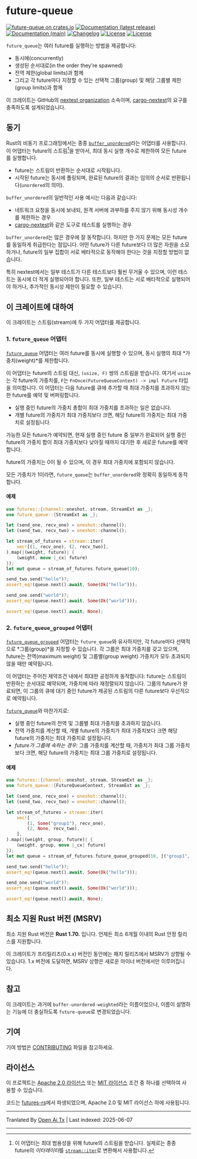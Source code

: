 # future-queue

[![future-queue on crates.io](https://img.shields.io/crates/v/future-queue)](https://crates.io/crates/future-queue)
[![Documentation (latest release)](https://img.shields.io/badge/docs-latest-brightgreen.svg)](https://docs.rs/future-queue/)
[![Documentation (main)](https://img.shields.io/badge/docs-main-purple)](https://nextest-rs.github.io/future-queue/rustdoc/future_queue)
[![Changelog](https://img.shields.io/badge/changelog-latest-blue)](https://raw.githubusercontent.com/nextest-rs/future-queue/main/CHANGELOG.md)
[![License](https://img.shields.io/badge/license-Apache-green.svg)](https://raw.githubusercontent.com/nextest-rs/future-queue/main/LICENSE-APACHE)
[![License](https://img.shields.io/badge/license-MIT-green.svg)](https://raw.githubusercontent.com/nextest-rs/future-queue/main/LICENSE-MIT)

`future_queue`는 여러 future를 실행하는 방법을 제공합니다:

* 동시에(concurrently)
* 생성된 순서대로(in the order they're spawned)
* 전역 제한(global limits)과 함께
* 그리고 각 future마다 지정할 수 있는 선택적 그룹(group) 및 해당 그룹별 제한(group limits)과 함께

이 크레이트는 GitHub의 [nextest organization](https://github.com/nextest-rs) 소속이며,
[cargo-nextest](https://nexte.st)의 요구를 충족하도록 설계되었습니다.

## 동기

Rust의 비동기 프로그래밍에서는 종종
[`buffer_unordered`](https://docs.rs/futures/latest/futures/stream/trait.StreamExt.html#method.buffer_unordered)라는 어댑터를 사용합니다.
이 어댑터는 future의 스트림[^1]을 받아서, 최대 동시 실행 개수로 제한하여 모든 future를 실행합니다.

* future는 스트림이 반환하는 순서대로 시작됩니다.
* 시작된 future는 동시에 폴링되며, 완료된 future의 결과는 임의의 순서로 반환됩니다(`unordered`의 의미).

`buffer_unordered`의 일반적인 사용 예시는 다음과 같습니다:

* 네트워크 요청을 동시에 보내되, 원격 서버에 과부하를 주지 않기 위해 동시성 개수를 제한하는 경우
* [cargo-nextest](https://nexte.st)와 같은 도구로 테스트를 실행하는 경우

`buffer_unordered`는 많은 경우에 잘 동작합니다. 하지만 한 가지 문제는 모든 future를 동일하게 취급한다는 점입니다.
어떤 future가 다른 future보다 더 많은 자원을 소모하거나, future의 일부 집합이 서로 배타적으로 동작해야 한다는 것을 지정할 방법이 없습니다.

특히 nextest에서는 일부 테스트가 다른 테스트보다 훨씬 무거울 수 있으며, 이런 테스트는 동시에 더 적게 실행되어야 합니다.
또한, 일부 테스트는 서로 배타적으로 실행되어야 하거나, 추가적인 동시성 제한이 필요할 수 있습니다.

[^1]: 이 어댑터는 최대 범용성을 위해 future의 스트림을 받습니다. 실제로는 종종 future의 *이터레이터*를
    [`stream::iter`](https://docs.rs/futures/latest/futures/stream/fn.iter.html)로 변환해서 사용합니다.

## 이 크레이트에 대하여

이 크레이트는 스트림(stream)에 두 가지 어댑터를 제공합니다.

### 1. `future_queue` 어댑터

[`future_queue`](StreamExt::future_queue) 어댑터는 여러 future를 동시에 실행할 수 있으며,
동시 실행의 최대 *가중치(weight)*를 제한합니다.

이 어댑터는 future의 스트림 대신, `(usize, F)` 쌍의 스트림을 받습니다.
여기서 `usize`는 각 future의 가중치를, `F`는 `FnOnce(FutureQueueContext) -> impl Future` 타입을 의미합니다.
이 어댑터는 다음 future를 큐에 추가할 때 최대 가중치를 초과하지 않는 한 future를 예약 및 버퍼링합니다.

* 실행 중인 future의 가중치 총합이 최대 가중치를 초과하는 일은 없습니다.
* 개별 future의 가중치가 최대 가중치보다 크면, 해당 future의 가중치는 최대 가중치로 설정됩니다.

가능한 모든 future가 예약되면, 현재 실행 중인 future 중 일부가 완료되어
실행 중인 future의 가중치 합이 최대 가중치보다 낮아질 때까지 대기한 후 새로운 future를 예약합니다.

future의 가중치는 0이 될 수 있으며, 이 경우 최대 가중치에 포함되지 않습니다.

모든 가중치가 1이라면, `future_queue`는 `buffer_unordered`와 정확히 동일하게 동작합니다.

#### 예제

```rust
use futures::{channel::oneshot, stream, StreamExt as _};
use future_queue::{StreamExt as _};

let (send_one, recv_one) = oneshot::channel();
let (send_two, recv_two) = oneshot::channel();

let stream_of_futures = stream::iter(
    vec![(1, recv_one), (2, recv_two)],
).map(|(weight, future)| {
    (weight, move |_cx| future)
});
let mut queue = stream_of_futures.future_queue(10);

send_two.send("hello")?;
assert_eq!(queue.next().await, Some(Ok("hello")));

send_one.send("world")?;
assert_eq!(queue.next().await, Some(Ok("world")));

assert_eq!(queue.next().await, None);
```

### 2. `future_queue_grouped` 어댑터

[`future_queue_grouped`](StreamExt::future_queue_grouped) 어댑터는 `future_queue`와 유사하지만,
각 future마다 선택적으로 *그룹(group)*을 지정할 수 있습니다.
각 그룹은 최대 가중치를 갖고 있으며, future는 전역(maximum weight) 및 그룹별(group weight) 가중치가 모두 초과되지 않을 때만 예약됩니다.

이 어댑터는 주어진 제약조건 내에서 최대한 공정하게 동작합니다:
future는 스트림이 반환하는 순서대로 예약되며, 가중치에 따라 재정렬되지 않습니다.
그룹의 future가 완료되면, 이 그룹의 큐에 대기 중인 future가 제공된 스트림의 다른 future보다 우선적으로 예약됩니다.

[`future_queue`](StreamExt::future_queue)와 마찬가지로:

* 실행 중인 future의 전역 및 그룹별 최대 가중치를 초과하지 않습니다.
* 전역 가중치를 계산할 때, 개별 future의 가중치가 최대 가중치보다 크면 해당 future의 가중치는 최대 가중치로 설정됩니다.
* *future가 그룹에 속하는 경우:* 그룹 가중치를 계산할 때, 가중치가 최대 그룹 가중치보다 크면, 해당 future의 가중치는 최대 그룹 가중치로 설정됩니다.

#### 예제

```rust
use futures::{channel::oneshot, stream, StreamExt as _};
use future_queue::{FutureQueueContext, StreamExt as _};

let (send_one, recv_one) = oneshot::channel();
let (send_two, recv_two) = oneshot::channel();

let stream_of_futures = stream::iter(
    vec![
        (1, Some("group1"), recv_one),
        (2, None, recv_two),
    ],
).map(|(weight, group, future)| {
    (weight, group, move |_cx| future)
});
let mut queue = stream_of_futures.future_queue_grouped(10, [("group1", 5)]);

send_two.send("hello")?;
assert_eq!(queue.next().await, Some(Ok("hello")));

send_one.send("world")?;
assert_eq!(queue.next().await, Some(Ok("world")));

assert_eq!(queue.next().await, None);
```

## 최소 지원 Rust 버전 (MSRV)

최소 지원 Rust 버전은 **Rust 1.70.** 입니다. 언제든 최소 6개월 이내의 Rust 안정 릴리스를 지원합니다.

이 크레이트가 프리릴리즈(0.x.x) 버전인 동안에는 패치 릴리즈에서 MSRV가 상향될 수 있습니다.
1.x 버전에 도달하면, MSRV 상향은 새로운 마이너 버전에서만 이루어집니다.

## 참고

이 크레이트는 과거에 `buffer-unordered-weighted`라는 이름이었으나,
이름이 설명하는 기능에 더 충실하도록 `future-queue`로 변경되었습니다.

## 기여

기여 방법은 [CONTRIBUTING](https://raw.githubusercontent.com/nextest-rs/future-queue/main/CONTRIBUTING.md) 파일을 참고하세요.

## 라이선스

이 프로젝트는 [Apache 2.0 라이선스](https://raw.githubusercontent.com/nextest-rs/future-queue/main/LICENSE-APACHE) 또는
[MIT 라이선스](https://raw.githubusercontent.com/nextest-rs/future-queue/main/LICENSE-MIT) 조건 중 하나를 선택하여 사용할 수 있습니다.

코드는 [futures-rs](https://github.com/rust-lang/futures-rs)에서 파생되었으며, Apache 2.0 및 MIT 라이선스 하에 사용됩니다.

<!--
README.md는 cargo readme로 README.tpl에서 생성됩니다. 다시 생성하려면 저장소 루트에서 다음을 실행하세요:

./scripts/regenerate-readmes.sh
-->

---

Tranlated By [Open Ai Tx](https://github.com/OpenAiTx/OpenAiTx) | Last indexed: 2025-06-07

---